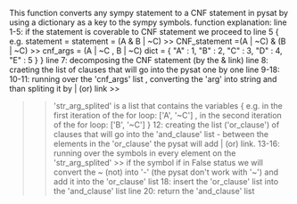 This function converts any sympy statement to a CNF statement in pysat by using a dictionary as a key to the sympy symbols.
function explanation:
line 1-5: if the statement is coverable to CNF statement we proceed to line 5 
{ 
  e.g. statement = statement = (A & B | ~C)   >>   CNF_statement =(A | ~C) & (B | ~C)   >>   cnf_args = (A | ~C ,  B | ~C) 
  dict = { "A" : 1, "B" : 2, "C" : 3, "D" : 4, "E" : 5 }
}
line 7: decomposing the CNF statement (by the & link)
line 8: craeting the list of clauses that will go into the pysat one by one
line 9-18: 
10-11: running over the 'cnf_args' list , converting the 'arg' into string and than spliting it by | (or) link >> 
>> 'str_arg_splited' is a list that contains the variables { e.g. in the first iteration of the for loop: ['A', '~C'] , in the second iteration of the for loop: ['B', '~C'] }
12: creating the list ('or_clause') of clauses that will go into the 'and_clause' list - between the elements in the 'or_clause' the pysat will add | (or) link.
13-16: running over the symbols in every element on the 'str_arg_splited' >> if the symbol if in False status we will convert the ~ (not) into '-' (the pysat don't work with '~') and add it into the 'or_clause' list 
18: insert the 'or_clause' list into the 'and_clause' list
line 20: return the 'and_clause' list
